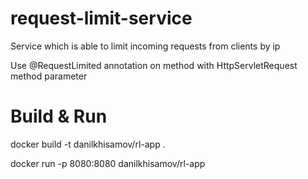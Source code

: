 # request-limit-service
Service which is able to limit incoming requests from clients by ip

Use @RequestLimited annotation on method with HttpServletRequest method parameter 

# Build & Run

docker build -t danilkhisamov/rl-app .

docker run -p 8080:8080 danilkhisamov/rl-app